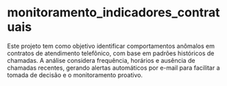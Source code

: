 # monitoramento_indicadores_contratuais
Este projeto tem como objetivo identificar comportamentos anômalos em contratos de atendimento telefônico, com base em padrões históricos de chamadas. A análise considera frequência, horários e ausência de chamadas recentes, gerando alertas automáticos por e-mail para facilitar a tomada de decisão e o monitoramento proativo.
